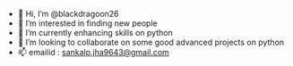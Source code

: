 - 👋 Hi, I’m @blackdragoon26
- 👀 I’m interested in finding new people
- 🌱 I’m currently enhancing skills on python
- 💞️ I’m looking to collaborate on some good advanced projects on python
- 📫 emailid : sankalp.jha9643@gmail.com

<!---
blackdragoon26/blackdragoon26 is a ✨ special ✨ repository because its `README.md` (this file) appears on your GitHub profile.
You can click the Preview link to take a look at your changes.
--->
